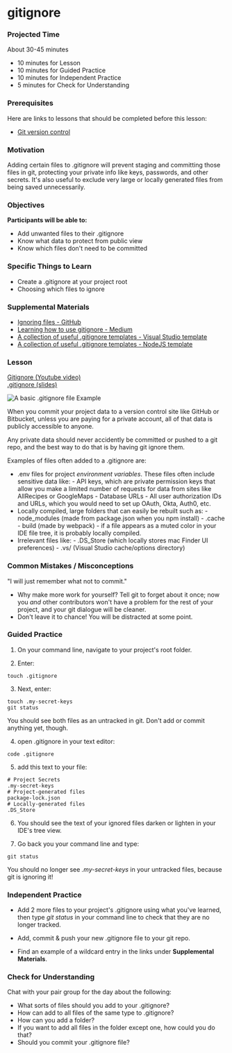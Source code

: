 # gitignore

### Projected Time

About 30-45 minutes

- 10 minutes for Lesson
- 10 minutes for Guided Practice
- 10 minutes for Independent Practice
- 5 minutes for Check for Understanding

### Prerequisites

Here are links to lessons that should be completed before this lesson:

- [Git version control](/git/git-version-control.md)

### Motivation

Adding certain files to .gitignore will prevent staging and committing those files in git, protecting your private info like keys, passwords, and other secrets. It's also useful to exclude very large or locally generated files from being saved unnecessarily.

### Objectives

**Participants will be able to:**

- Add unwanted files to their .gitignore
- Know what data to protect from public view
- Know which files don't need to be committed

### Specific Things to Learn

- Create a .gitignore at your project root
- Choosing which files to ignore

### Supplemental Materials

- [Ignoring files - GitHub](https://help.github.com/articles/ignoring-files/)
- [Learning how to use gitignore - Medium](https://medium.com/@haydar_ai/learning-how-to-git-ignoring-files-and-folders-using-gitignore-4b6a1ec43ce1)
- [A collection of useful .gitignore templates - Visual Studio template](https://github.com/github/gitignore/blob/master/VisualStudio.gitignore)
- [A collection of useful .gitignore templates - NodeJS template](https://github.com/github/gitignore/blob/master/Node.gitignore)

### Lesson

[Gitignore (Youtube video)](https://www.youtube.com/watch?v=nheGzyk7--8)<br/>
[.gitignore (slides)](https://docs.google.com/presentation/d/1GlkIPUSy5qBKKvKesR5eogoN1p-ltoPmKi3eEBKd1xc/edit?usp=sharing)

![A basic .gitignore file Example](./basic-gitignore.png)

When you commit your project data to a version control site like GitHub or Bitbucket, unless you are paying for a private account, all of that data is publicly accessible to anyone.

Any private data should never accidently be committed or pushed to a git repo, and the best way to do that is by having git ignore them.

Examples of files often added to a .gitignore are:

- .env files for project _environment variables_. These files often include sensitive data like: - API keys, which are private permission keys that allow you make a limited number of requests for data from sites like AllRecipes or GoogleMaps - Database URLs - All user authorization IDs and URLs, which you would need to set up OAuth, Okta, Auth0, etc.
- Locally compiled, large folders that can easily be rebuilt such as: - node_modules (made from package.json when you npm install) - .cache - build (made by webpack) - if a file appears as a muted color in your IDE file tree, it is probably locally compiled.
- Irrelevant files like: - .DS_Store (which locally stores mac Finder UI preferences) - .vs/ (Visual Studio cache/options directory)

### Common Mistakes / Misconceptions

"I will just remember what not to commit."

- Why make more work for yourself? Tell git to forget about it once; now you _and_ other contributors won't have a problem for the rest of your project, and your git dialogue will be cleaner.
- Don't leave it to chance! You will be distracted at some point.

### Guided Practice

1. On your command line, navigate to your project's root folder.

2. Enter:

```
touch .gitignore
```

3. Next, enter:

```
touch .my-secret-keys
git status
```

You should see both files as an untracked in git. Don't add or commit anything yet, though.

4. open .gitignore in your text editor:

```
code .gitignore
```

5. add this text to your file:

```
# Project Secrets
.my-secret-keys
# Project-generated files
package-lock.json
# Locally-generated files
.DS_Store
```

6. You should see the text of your ignored files darken or lighten in your IDE's tree view.

7. Go back you your command line and type:

```
git status
```

You should no longer see _.my-secret-keys_ in your untracked files, because git is ignoring it!

### Independent Practice

- Add 2 more files to your project's .gitignore using what you've learned, then type _git status_ in your command line to check that they are no longer tracked.

- Add, commit & push your new .gitignore file to your git repo.

- Find an example of a wildcard entry in the links under **Supplemental Materials**.

### Check for Understanding

Chat with your pair group for the day about the following:

- What sorts of files should you add to your .gitignore?
- How can add to all files of the same type to .gitignore?
- How can you add a folder?
- If you want to add all files in the folder except one, how could you do that?
- Should you commit your .gitignore file?
